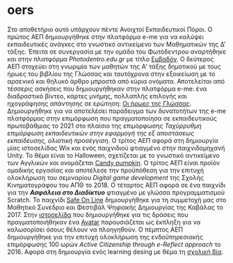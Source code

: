 # oers
Στο αποθετήριο αυτό υπάρχουν πέντε Ανοιχτοί Εκπαιδευτικοί Πόροι.
Ο πρώτος ΑΕΠ δημιουργήθηκε στην πλατφόρμα e-me για να καλύψει εκπαιδευτικές ανάγκες στο γνωστικό αντικείμενο των Μαθηματικών της Δ' τάξης.
Έπειτα σε συνεργασία με την ομάδα του Φωτόδεντρου αναρτήθηκε και στην πλατφόρμα *Photodentro.edu.gr* με τίτλο [Εμβαδόν](https://photodentro.edu.gr/ugc/r/8525/2505?locale=el).
Ο δεύτερος ΑΕΠ στοχεύει στη γνωριμία των μαθητών της Α' τάξης δημοτικού με τους ήρωες του βιβλίου της Γλώσσας και ταυτόχρονα στην εξοικείωση με το αρσενικό και θηλυκό άρθρο μπροστά από κύρια ονόματα.
Αποτελείται από τέσσερις ασκήσεις που δημιουργήθηκαν στην πλατφόρμα e-me: ένα διαδραστικό βίντεο, κάρτες μνήμης, πολλαπλής επιλογής και ηχογράφησης απάντησης σε ερώτηση:
[Οι ήρωες της Γλώσσας](https://content.e-me.edu.gr/wp-admin/admin-ajax.php?action=h5p_embed&id=1239924).
Δημιουργήθηκε για να αποτελέσει παράδειγμα των δυνατοτήτων της e-me πλατφόρμας στην επιμόρφωση που πραγματοποίησα σε εκπαιδευτικούς πρωτοβάθμιας το 2021 στο πλαίσιο της επιμόρφωσης *Ταχύρρυθμη επιμόρφωση
εκπαιδευτικών στην εφαρμογή της εξ αποστάσεως εκπαίδευσης, ολιστική προσέγγιση*.
Ο τρίτος ΑΕΠ αφορά στη δημιουργία μίας ιστοσελίδας Wix και ενός παιχνιδιού φτιαγμένο στην παιχνιδομηχανή Unity.
Το θέμα είναι το Halloween, σχετίζεται με το γνωστικό αντικείμενο των Αγγλικών και ονομάζεται [Candy pumpkin](https://candypumpkin.wixsite.com/candypumpkin).
Ο τρίτος ΑΕΠ είναι προϊόν ομαδικής εργασίας και αποτέλεσε την προϋπόθεση για την επιτυχή ολοκλήρωση του σεμιναρίου *Digital game development* της Σχολής Κινηματογράφου του ΑΠΘ το 2018. 
Ο τέταρτος ΑΕΠ αφορά σε ένα παιχνίδι για την ***Ασφάλεια στο Διαδίκτυο*** φτιαγμένο με γλώσσα προγραμματισμού Scratch.
Το παιχνίδι [Safe On Line](https://scratch.mit.edu/projects/150385154/) δημιουργήθηκε για τη συμμετοχή μας στο Μαθητικό Συνέδριο και Φεστιβάλ Ψηφιακής Δημιουργίας της Καβάλας το 2017.
Στην [ιστοσελίδα](https://bysafeonline.blogspot.com/) που δημιουργήθηκε για τις δράσεις που πραγματοποιήθηκαν ένα [Avatar](https://www.voki.com/site/pickup?scid=20113468&chsm=5561b223d542f81d37b3d6c67939e6cb) παρουσιάζεται ως έκπληξη για να καλωσορίσει όσους θέλουν να πλοηγηθούν.
Ο πέμπτος ΑΕΠ δημιουργήθηκε για την επιτυχή ολοκλήρωση της ενδοϋπηρεσιακής επιμόρφωσης 100 ωρών *Active Citizenship through e-Reflect approach* το 2016.
Αφορά στη δημιουργία ενός learning desing με θέμα τη [σχολική βία](https://rb.gy/ozw5ox).

